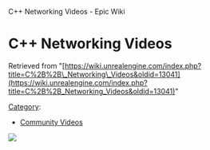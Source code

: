 C++ Networking Videos - Epic Wiki                    

C++ Networking Videos
=====================

Retrieved from "[https://wiki.unrealengine.com/index.php?title=C%2B%2B\_Networking\_Videos&oldid=13041](https://wiki.unrealengine.com/index.php?title=C%2B%2B_Networking_Videos&oldid=13041)"

[Category](/Special:Categories "Special:Categories"):

*   [Community Videos](/Category:Community_Videos "Category:Community Videos")

  ![](https://tracking.unrealengine.com/track.png)